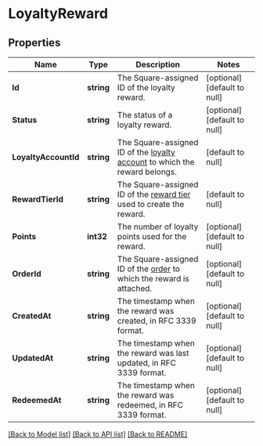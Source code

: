 # LoyaltyReward

## Properties
Name | Type | Description | Notes
------------ | ------------- | ------------- | -------------
**Id** | **string** | The Square-assigned ID of the loyalty reward. | [optional] [default to null]
**Status** | **string** | The status of a loyalty reward. | [optional] [default to null]
**LoyaltyAccountId** | **string** | The Square-assigned ID of the [loyalty account](https://developer.squareup.com/reference/square_2024-01-18/objects/LoyaltyAccount) to which the reward belongs. | [default to null]
**RewardTierId** | **string** | The Square-assigned ID of the [reward tier](https://developer.squareup.com/reference/square_2024-01-18/objects/LoyaltyProgramRewardTier) used to create the reward. | [default to null]
**Points** | **int32** | The number of loyalty points used for the reward. | [optional] [default to null]
**OrderId** | **string** | The Square-assigned ID of the [order](https://developer.squareup.com/reference/square_2024-01-18/objects/Order) to which the reward is attached. | [optional] [default to null]
**CreatedAt** | **string** | The timestamp when the reward was created, in RFC 3339 format. | [optional] [default to null]
**UpdatedAt** | **string** | The timestamp when the reward was last updated, in RFC 3339 format. | [optional] [default to null]
**RedeemedAt** | **string** | The timestamp when the reward was redeemed, in RFC 3339 format. | [optional] [default to null]

[[Back to Model list]](../README.md#documentation-for-models) [[Back to API list]](../README.md#documentation-for-api-endpoints) [[Back to README]](../README.md)

